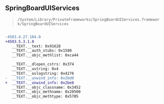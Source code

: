 ## SpringBoardUIServices

> `/System/Library/PrivateFrameworks/SpringBoardUIServices.framework/SpringBoardUIServices`

```diff

-4503.4.27.104.0
+4503.5.3.1.0
   __TEXT.__text: 0x91628
   __TEXT.__auth_stubs: 0x1580
   __TEXT.__objc_methlist: 0xca44

   __TEXT.__dlopen_cstrs: 0x374
   __TEXT.__ustring: 0x4
   __TEXT.__oslogstring: 0x4276
-  __TEXT.__unwind_info: 0x2bd0
+  __TEXT.__unwind_info: 0x2be8
   __TEXT.__objc_classname: 0x3452
   __TEXT.__objc_methname: 0x20500
   __TEXT.__objc_methtype: 0x5705

```
